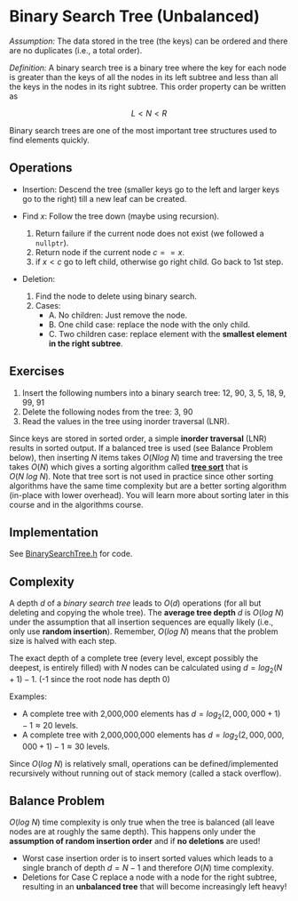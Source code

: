 # Binary Search Tree (Unbalanced)

_Assumption:_ The data stored in the tree (the keys) can be ordered and there are no duplicates (i.e., a total order).

_Definition:_ A binary search tree is a binary tree where the key for each node is greater than the keys of all the nodes in its left subtree and less than all the keys in the nodes in its right subtree.
    This order property can be written as 
    
$$L < N < R$$

Binary search trees are one of the most important tree structures used to find elements quickly.


## Operations
* Insertion: Descend the tree (smaller keys go to the left and larger keys go to the right) till a new leaf can be created.

* Find $x$: Follow the tree down (maybe using recursion).
    1. Return failure if the current node does not exist (we followed a `nullptr`).
    2. Return node if the current node $c == x$.
    3. if $x < c$ go to left child, otherwise go right child. Go back to 1st step. 

* Deletion: 
    1. Find the node to delete using binary search.
    2. Cases:
        - A. No children: Just remove the node.
        - B. One child case: replace the node with the only child.
        - C. Two children case: replace element with the **smallest element in
            the right subtree**.


## Exercises 
1. Insert the following numbers into a binary search tree: 12, 90, 3, 5, 18, 9, 99, 91
2. Delete the following nodes from the tree: 3, 90
3. Read the values in the tree using inorder traversal (LNR).

Since keys are stored in sorted order, a simple **inorder traversal** (LNR) results in sorted output.
If a balanced tree is used (see Balance Problem below), then inserting $N$ items takes $O(N log\ N)$ time and traversing 
the tree takes $O(N)$ which gives a sorting algorithm called [**tree sort**](https://en.wikipedia.org/wiki/Tree_sort) that is $O(N\ log\ N)$. Note that tree sort is not used in practice since other sorting algorithms 
have the same time complexity but are a better sorting algorithm (in-place with lower overhead). You will learn more about sorting later in this course and in the algorithms course.

## Implementation
See [BinarySearchTree.h](BinarySearchTree.h) for code.


## Complexity 
A depth $d$ of a _binary search tree_ leads to $O(d)$ operations (for all but deleting and copying the whole tree). The **average tree depth** $d$ is $O(log\ N)$ under the
assumption that all insertion sequences are equally likely (i.e., only use **random insertion**). Remember, $O(log\ N)$ means 
that the problem size is halved with each step.

The exact depth of a complete tree (every level, except possibly the deepest, is entirely filled) with $N$ nodes can be calculated using $d = log_2(N + 1) - 1$. (-1 since the root node has depth 0)

Examples: 
* A complete tree with 2,000,000 elements has $d = log_2(2,000,000 + 1) - 1 \approx 20$ levels.
* A complete tree with 2,000,000,000 elements has $d = log_2(2,000,000,000 + 1) - 1 \approx 30$ levels.

Since $O(log\ N)$ is relatively small, operations can be defined/implemented recursively without running out of stack memory (called a stack overflow).


## Balance Problem
$O(log\ N)$ time complexity is only true 
when the tree is balanced (all leave nodes are at roughly the same depth). This happens only
under the **assumption of random insertion order** and if **no deletions** are used! 

* Worst case insertion order is to insert sorted values which leads to a single branch of depth $d = N - 1$ and therefore
 $O(N)$ time complexity.
* Deletions for Case C replace a node with a node for the right subtree, resulting in an **unbalanced tree** that 
  will become increasingly left heavy!

